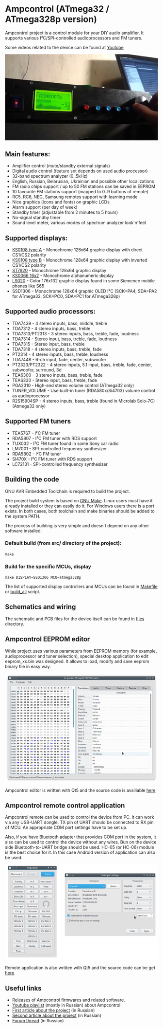 # Ampcontrol (ATmega32 / ATmega328p version)

Ampcontrol project is a control module for your DIY audio amplifier.
It supports various I²C/SPI-controlled audioprocessors and FM tuners.

Some videos related to the device can be found at
[Youtube](https://www.youtube.com/watch?v=i6dqi8C9fBk&list=PLfv57leyFFd3KTFyBgsR7_01ZDTgWIuI9&index=10)

![Ampcontrol remote](doc/ampcontrol.jpg)

## Main features:

- Amplifier control (mute/standby external signals)
- Digital audio control (feature set depends on used audio processor)
- 32-band spectrum analyzer (0..5kHz)
- English, Russian, Belarusian, Ukrainian and possible other localizations
- FM radio chips support / up to 50 FM stations can be saved in EEPROM
- 10 favourite FM stations support (mapped to 0..9 buttons of remote)
- RC5, RC6, NEC, Samsung remotes support with learning mode
- Nice graphics (icons and fonts) on graphic LCDs
- Alarm support (per day of week)
- Standby timer (adjustable from 2 minutes to 5 hours)
- No-signal standby timer
- Sound level meter, various modes of spectrum analyzer look'n'feel

## Supported displays:

- [KS0108 type A](files/sch/ks0108a.png) - Monochrome 128x64 graphic display with direct CS1/CS2 polarity
- [KS0108 type B](files/sch/ks0108b.png) - Monochrome 128x64 graphic display with inverted CS1/CS2 polarity
- [ST7920](files/sch/st7920.png) - Monochrome 128x64 graphic display
- [KS0066 16x2](files/sch/ks0066.png) - Monochrome alphanumeric display
- [LS020](files/sch/ls020.png) - Color 176x132 graphic display found in some Siemence mobile phones like S65
- SSD1306 - Monochrome 128x64 graphic OLED I²C (SCK=PA4, SDA=PA2 for ATmega32, SCK=PC0, SDA=PC1 for ATmega328p)

## Supported audio processors:

- TDA7439 - 4 stereo inputs, bass, middle, treble
- TDA7312 - 4 stereo inputs, bass, treble
- TDA7313/PT2313 - 3 stereo inputs, bass, treble, fade, loudness
- TDA7314 - Stereo input, bass, treble, fade, loudness
- TDA7315 - Stereo input, bass, treble
- TDA7318 - 4 stereo inputs, bass, treble, fade
- PT2314 - 4 stereo inputs, bass, treble, loudness
- TDA7448 - 6-ch input, fade, center, subwoofer
- PT2323/PT2322 - 4 stereo inputs, 5.1 input, bass, treble, fade, center, subwoofer, surround, 3d
- TEA6300 - 3 stereo inputs, bass, treble, fade
- TEA6330 - Stereo input, bass, treble, fade
- PGA2310 - High-end stereo volume control (ATmega32 only)
- TUNER_VOLUME - Use built-in tuner (RDA580x/Si4703) volume control as audioprocessor
- R2S15904SP - 4 stereo inputs, bass, treble (found in Microlab Solo-7C) (Atmega32 only)

## Supported FM tuners

- TEA5767 - I²C FM tuner
- RDA5807 - I²C FM tuner with RDS support
- TUX032  - I²C FM tuner found in some Sony car radio
- LM7001  - SPI-controlled frequency synthesizer
- RDA5802 - I²C FM tuner
- SI470X  - I²C FM tuner with RDS support
- LC72131 - SPI-controlled frequency synthesizer

## Building the code

GNU AVR Embedded Toolchain is required to build the project.

The project build system is based on [GNU Make](https://www.gnu.org/software/make/).
Linux users must have it already installed or they can easily do it.
For Windows users there is a port exists.
In both cases, both toolchain and make binaries should be added to the system PATH.

The process of building is very simple and doesn't depend on any other software installed.

### Default build (from src/ directory of the project):

`make`

### Build for the specific MCUs, display

`make DISPLAY=SSD1306 MCU=atmega328p`

The list of supported display controllers and MCUs can be found in [Makefile](src/Makefile) or [build_all](build_all.sh) script.

## Schematics and wiring

The schematic and PCB files for the device itself can be found in [files](files) directory.

## Ampcontrol EEPROM editor

While project uses various parameters from EEPROM memory (for example, audioprocessor and tuner selection),
special desktop application to edit eeprom_xx.bin was designed. It allows to load, modify and save eeprom binary file in easy way.

![Ampcontrol EEPROM editor](doc/editor.png)

Ampcontrol editor is written with Qt5 and the source code is availiable [here](editor)

## Ampcontrol remote control application

Ampcontrol remote can be used to control the device from PC. It can work via any USB-UART dongle.
TX pin of UART should be connected to RX pin of MCU. An appropriate COM port settings have to be set up.

Also, if you have Bluetooth adapter that provides COM port in the system, it also can be used to control
the device without any wires. Bun on the device side Bluetooth-to-UART bridge should be used.
HC-05 (or HC-06) module is the best choice for it. In this case Android version of application can also be used.

![Ampcontrol remote](doc/remote.png)

Remote application is also written with Qt5 and the source code can be get [here](remote).

## Useful links

- [Releases](https://github.com/WiseLord/ampcontrol/releases) of Ampcontrol firmwares and related software.
- [Youtube playlist](https://www.youtube.com/watch?v=yy9XiIlWfCc&list=PLfv57leyFFd3KTFyBgsR7_01ZDTgWIuI9) (mostly in Russian) about Ampcontrol
- [First article about the project](http://radiokot.ru/circuit/audio/other/39) (in Russian)
- [Second article about the project](http://radiokot.ru/circuit/audio/other/45) (in Russian)
- [Forum thread](http://radiokot.ru/forum/viewtopic.php?t=98758) (in Russian)
